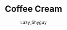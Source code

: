 ---
media: "images/rounds/round_4_2/coffee_cream.png"
media_type: image
title: Coffee Cream
author: Lazy_Shyguy
desc: Bjeurn Suez discusses his new diet.
---